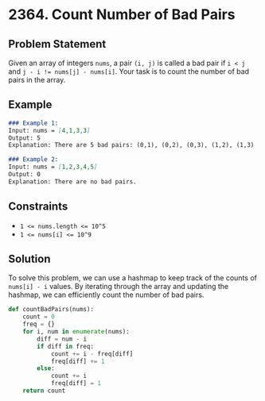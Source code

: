 # 2364. Count Number of Bad Pairs

## Problem Statement

Given an array of integers `nums`, a pair `(i, j)` is called a bad pair if `i < j` and `j - i != nums[j] - nums[i]`. Your task is to count the number of bad pairs in the array.

## Example

```markdown
### Example 1:
Input: nums = [4,1,3,3]
Output: 5
Explanation: There are 5 bad pairs: (0,1), (0,2), (0,3), (1,2), (1,3)

### Example 2:
Input: nums = [1,2,3,4,5]
Output: 0
Explanation: There are no bad pairs.
```

## Constraints

- `1 <= nums.length <= 10^5`
- `1 <= nums[i] <= 10^9`

## Solution

To solve this problem, we can use a hashmap to keep track of the counts of `nums[i] - i` values. By iterating through the array and updating the hashmap, we can efficiently count the number of bad pairs.

```python
def countBadPairs(nums):
    count = 0
    freq = {}
    for i, num in enumerate(nums):
        diff = num - i
        if diff in freq:
            count += i - freq[diff]
            freq[diff] += 1
        else:
            count += i
            freq[diff] = 1
    return count
```